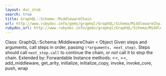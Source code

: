 ```yaml
---
layout: doc_stub
search: true
title: GraphQL::Schema::MiddlewareChain
url: http://www.rubydoc.info/gems/graphql/GraphQL/Schema/MiddlewareChain
rubydoc_url: http://www.rubydoc.info/gems/graphql/GraphQL/Schema/MiddlewareChain
---
```


Class: GraphQL::Schema::MiddlewareChain < Object
Given steps and arguments, call steps in order, passing
`(*arguments, next_step)`. 
Steps should call `next_step.call` to continue the chain, or _not_
call it to stop the chain. 
Extended by:
Forwardable
Instance methods:
<<, ==, add_middleware, get_arity, initialize, initialize_copy,
invoke, invoke_core, push, wrap

